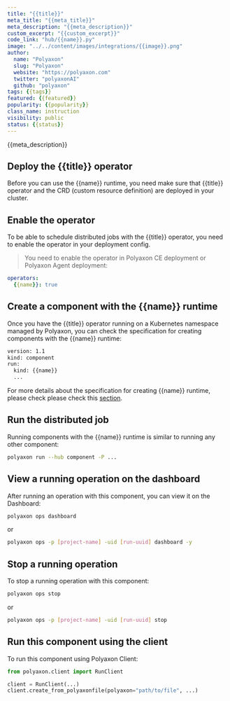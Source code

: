 ```yaml
---
title: "{{title}}"
meta_title: "{{meta_title}}"
meta_description: "{{meta_description}}"
custom_excerpt: "{{custom_excerpt}}"
code_link: "hub/{{name}}.py"
image: "../../content/images/integrations/{{image}}.png"
author:
  name: "Polyaxon"
  slug: "Polyaxon"
  website: "https://polyaxon.com"
  twitter: "polyaxonAI"
  github: "polyaxon"
tags: {{tags}}
featured: {{featured}}
popularity: {{popularity}}
class_name: instruction
visibility: public
status: {{status}}
---
```


{{meta_description}}

## Deploy the {{title}} operator

Before you can use the {{name}} runtime, you need make sure that {{title}} operator and the CRD (custom resource definition) 
are deployed in your cluster. 

## Enable the operator

To be able to schedule distributed jobs with the {{title}} operator, you need to enable the operator in your deployment config.

> You need to enable the operator in Polyaxon CE deployment or Polyaxon Agent deployment:

```yaml
operators:
  {{name}}: true
```

## Create a component with the {{name}} runtime

Once you have the {{title}} operator running on a Kubernetes namespace managed by Polyaxon, 
you can check the specification for creating components with the {{name}} runtime:

```bash
version: 1.1
kind: component
run:
  kind: {{name}}
  ...
```

For more details about the specification for creating {{name}} runtime, please check please check this 
[section](/docs/experimentation/distributed/{{link}}/).

## Run the distributed job


Running components with the {{name}} runtime is similar to running any other component: 

```bash
polyaxon run --hub component -P ...
```

## View a running operation on the dashboard

After running an operation with this component, you can view it on the Dashboard:

```bash
polyaxon ops dashboard
```

or

```bash
polyaxon ops -p [project-name] -uid [run-uuid] dashboard -y
```

## Stop a running operation

To stop a running operation with this component:

```bash
polyaxon ops stop
```

or

```bash
polyaxon ops -p [project-name] -uid [run-uuid] stop
```

## Run this component using the client

To run this component using Polyaxon Client:

```python
from polyaxon.client import RunClient

client = RunClient(...)
client.create_from_polyaxonfile(polyaxon="path/to/file", ...)
```
